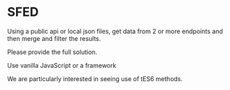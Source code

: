 # SFED
Using a public api or local json files, get data from 2 or more endpoints and then merge and filter the results.

Please provide the full solution.

Use vanilla JavaScript or a framework

We are particularly interested in seeing use of tES6 methods.

